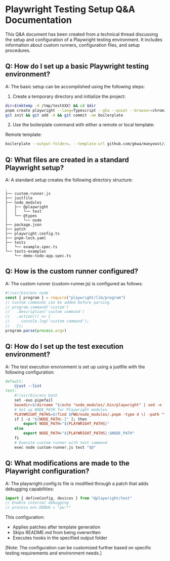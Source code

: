 # Playwright Testing Setup Q&A Documentation

This Q&A document has been created from a technical thread discussing the setup and configuration of a Playwright testing environment. It includes information about custom runners, configuration files, and setup procedures.

## Q: How do I set up a basic Playwright testing environment?

A: The basic setup can be accomplished using the following steps:

1. Create a temporary directory and initialize the project:

```bash
dir=$(mktemp -d /tmp/testXXX) && cd $dir
pnpm create playwright --lang=Typescript --gha --quiet --browser=chromium --install-deps .
git init && git add -A && git commit -am boilerplate
```

2. Use the boilerplate command with either a remote or local template:

Remote template:

```bash
boilerplate --output-folder=. --template-url github.com/gkwa/manyeast/zoomingzeebra
```

## Q: What files are created in a standard Playwright setup?

A: A standard setup creates the following directory structure:

```
.
├── custom-runner.js
├── justfile
├── node_modules
│   ├── @playwright
│   │   └── test
│   └── @types
│       └── node
├── package.json
├── patch
├── playwright.config.ts
├── pnpm-lock.yaml
├── tests
│   └── example.spec.ts
└── tests-examples
    └── demo-todo-app.spec.ts
```

## Q: How is the custom runner configured?

A: The custom runner (custom-runner.js) is configured as follows:

```javascript
#!/usr/bin/env node
const { program } = require("playwright/lib/program")
// Custom commands can be added before parsing
// program.command('custom')
//   .description('custom command')
//   .action(() => {
//     console.log('custom command');
//   });
program.parse(process.argv)
```

## Q: How do I set up the test execution environment?

A: The test execution environment is set up using a justfile with the following configuration:

```makefile
default:
    @just --list
test:
    #!/usr/bin/env bash
    set -euo pipefail
    basedir=$(dirname "$(echo "node_modules/.bin/playwright" | sed -e 's,\\,/,g')")
    # Set up NODE_PATH for Playwright modules
    PLAYWRIGHT_PATHS=$(find $PWD/node_modules/.pnpm -type d \( -path "*/@playwright+test*/node_modules/@playwright/test/node_modules" -o -path "*/@playwright+test*/node_modules/@playwright/node_modules" -o -path "*/@playwright+test*/node_modules" \) 2>/dev/null | tr '\n' ':')
    if [ -z "${NODE_PATH:-}" ]; then
        export NODE_PATH="${PLAYWRIGHT_PATHS}"
    else
        export NODE_PATH="${PLAYWRIGHT_PATHS}:$NODE_PATH"
    fi
    # Execute custom runner with test command
    exec node custom-runner.js test "$@"
```

## Q: What modifications are made to the Playwright configuration?

A: The playwright.config.ts file is modified through a patch that adds debugging capabilities:

```typescript
import { defineConfig, devices } from "@playwright/test"
// Enable internal debugging
// process.env.DEBUG = "pw:*"
```

This configuration:

- Applies patches after template generation
- Skips README.md from being overwritten
- Executes hooks in the specified output folder

[Note: The configuration can be customized further based on specific testing requirements and environment needs.]

